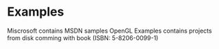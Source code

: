 # Examples

Miscrosoft contains MSDN samples
OpenGL Examples contains projects from disk comming with book (ISBN: 5-8206-0099-1)
